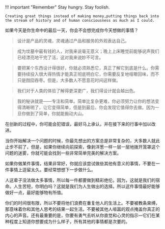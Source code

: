 

!!! important "Remember"
    Stay hungry. Stay foolish.

    Creating great things instead of making money,putting things back into the stream of history and of human consciousness as much as I could.

如果今天是你生命中的最后一天，你会不会想完成你今天想做的事情？

> 设计是产品的灵魂，灵魂通过产品和服务的外观表达自己。

> 成为坟墓中最有钱的人，对我来说毫无意义；晚上上床睡觉前能够说声我们已经漂亮地干完了活，这对我来说妙不可言。

> 要把某个东西设计得很好，你就必须熟悉它，真正了解它到底是什么。你需要持续投入很大得热情才能真正彻底明白它，你需要反复地咀嚼回味，而不只是囫囵吞枣。但是，大多数人不愿意花时间这样做。

> 我们对于人类的体验了解得更深更广，我们得设计就会越出色。

> 我的秘诀就是——专注和简单。简单比复杂更难，你必须努力让你的想法变得清晰明了，让它变得简单，但是到最后，你会发现它值得你去做。因为一旦你做到了简单，你就能搬动大山。

在创新的过程中，你可能会犯错误，最好马上承认，并在接下来的行事中加以改进。

当你开始解决一个问题的时候，你最先想出的方案总是非常复杂的，大多数人就此止步不前了，但是，如果你继续向前探索，像剥洋葱一样一层一层地拨开笼罩这个问题的迷雾，你就可能会找到一些非常简单完美的解决方案。

如果你做某件事情，结果非常好，你就应该尝试做些其他有意义的事情，不要在一件事情上逗留太久。要经常想想下一步做什么。

人这辈子没法做太多事情，所以每一件都要做到精彩绝伦。因为，这就是我们的宿命。人生苦短，你明白吗？这就是我们为人生做出的选择。所以这件事情最好能够做好一点，最好能够物有所值。

你们的时间很有限，所以不要将他们浪费在重复他人的生活上。不要被教条束缚，那意味着你和其他人思考的结果一起生活。不要被其他人喧嚣的观点掩盖你真正的内心的声音。还有最重要的是，你要有勇气去听从你直觉和心灵的指示—它们在某种程度上知道你想要成为什么样子，所有其他的事情都是次要的。